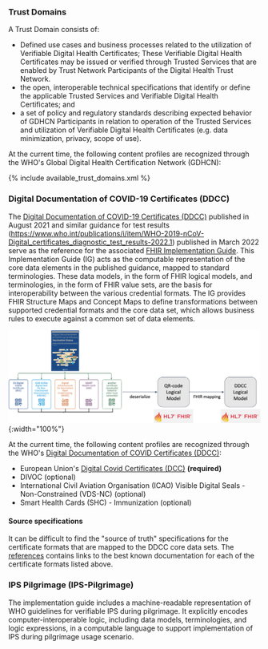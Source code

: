 ### Trust Domains
A Trust Domain consists of:
*	Defined use cases and business processes related to the utilization of Verifiable Digital Health Certificates; These Verifiable Digital Health Certificates may be issued or verified through Trusted Services that are enabled by Trust Network Participants of the Digital Health Trust Network.
*	the open, interoperable technical specifications that identify or define the applicable Trusted Services and Verifiable Digital Health Certificates; and
*	a set of policy and regulatory standards describing expected behavior of GDHCN Participants in relation to operation of the Trusted Services and utilization of Verifiable Digital Health Certificates (e.g. data minimization, privacy, scope of use).

At the current time, the following content profiles are recognized through the WHO's Global Digital Health Certification Network (GDHCN):

{% include available_trust_domains.xml %}


### Digital Documentation of COVID-19 Certificates (DDCC)

The [Digital Documentation of COVID-19 Certificates (DDCC)](https://www.who.int/publications/i/item/WHO-2019-nCoV-Digital_certificates-vaccination-2021.1) published in August 2021 and similar guidance for test results (https://www.who.int/publications/i/item/WHO-2019-nCoV-Digital_certificates_diagnostic_test_results-2022.1) published in March 2022 serve as the reference for the associated [FHIR Implementation Guide](https://smart.who.int/ddcc/). This Implementation Guide (IG) acts as the computable representation of the core data elements in the published guidance, mapped to standard terminologies. These data models, in the form of FHIR logical models, and terminologies, in the form of FHIR value sets, are the basis for interoperability between the various credential formats. The IG provides FHIR Structure Maps and Concept Maps to define transformations between supported credential formats and the core data set, which allows business rules to execute against a common set of data elements.

![ddcc_vs_qr_lm](./ddcc_vs_qr_lm.png){:width="100%"}

At the current time, the following content profiles are recognized through the WHO's [Digital Documentation of COVID Certificates (DDCC)](https://worldhealthorganization.github.com/ddcc): 
* European Union's [Digital Covid Certificates (DCC)](https://health.ec.europa.eu/publications/technical-specifications-eu-digital-covid-certificates-volumes-1-5_en) **(required)**
* DIVOC (optional)
* International Civil Aviation Organisation (ICAO) Visible Digital Seals - Non-Constrained (VDS-NC) (optional)
* Smart Health Cards (SHC) - Immunization (optional)

#### Source specifications

It can be difficult to find the "source of truth" specifications for the certificate formats that are mapped to the DDCC core data sets. The [references](references.html) contains links to the best known documentation for each of the certificate formats listed above.


### IPS Pilgrimage (IPS-Pilgrimage)

The implementation guide includes a machine-readable representation of WHO guidelines for verifiable IPS during pilgrimage. It explicitly encodes computer-interoperable logic, including data models, terminologies, and logic expressions, in a computable language to support implementation of IPS during pilgrimage usage scenario.